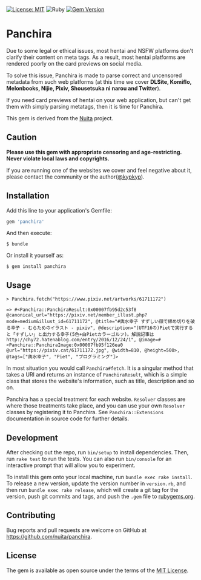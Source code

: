 [![License: MIT](https://img.shields.io/badge/License-MIT-yellow.svg)](https://opensource.org/licenses/MIT)
![Ruby](https://github.com/nuita/panchira/workflows/Ruby/badge.svg)
[![Gem Version](https://badge.fury.io/rb/panchira.svg)](https://badge.fury.io/rb/panchira)

# Panchira

Due to some legal or ethical issues, most hentai and NSFW platforms don't clarify their content on meta tags. As a result, most hentai platforms are rendered poorly on the card previews on social media.

To solve this issue, Panchira is made to parse correct and uncensored metadata from such web platforms (at this time we cover **DLSite, Komiflo, Melonbooks, Nijie, Pixiv, Shousetsuka ni narou and Twitter**).

If you need card previews of hentai on your web application, but can't get them with simply parsing metatags, then it is time for Panchira.

This gem is derived from the [Nuita](https://github.com/nuita/nuita) project.

## Caution

**Please use this gem with appropriate censoring and age-restricting. Never violate local laws and copyrights.**

If you are running one of the websites we cover and feel negative about it, please contact the community or the author([@kypkyp](https://github.com/kypkyp)). 

## Installation

Add this line to your application's Gemfile:

```ruby
gem 'panchira'
```

And then execute:

    $ bundle

Or install it yourself as:

    $ gem install panchira

## Usage

```
> Panchira.fetch("https://www.pixiv.net/artworks/61711172")

=> #<Panchira::PanchiraResult:0x00007fb95d2c53f8 @canonical_url="https://pixiv.net/member_illust.php?mode=medium&illust_id=61711172", @title="#輿水幸子 すずしい顔で締め切りを破る幸子 - むらためのイラスト - pixiv", @description="(UTF16の)Pietで実行すると「すずしい」と出力する幸子(5色+白Pietカラーゴルフ)。解説記事は http://chy72.hatenablog.com/entry/2016/12/24/1", @image=#<Panchira::PanchiraImage:0x00007fb95f126ea0 @url="https://pixiv.cat/61711172.jpg", @width=810, @height=500>, @tags=["輿水幸子", "Piet", "プログラミング"]>
```

In most situation you would call `Panchira#fetch`. It is a singular method that takes a URI and returns an instance of `PanchiraResult`, which is a simple class that stores the website's information, such as title, description and so on.

Panchira has a special treatment for each website. `Resolver` classes are where those treatments take place, and you can use your own `Resolver` classes by registering it to Panchira. See `Panchira::Extensions` documentation in source code for further details.

## Development

After checking out the repo, run `bin/setup` to install dependencies. Then, run `rake test` to run the tests. You can also run `bin/console` for an interactive prompt that will allow you to experiment.

To install this gem onto your local machine, run `bundle exec rake install`. To release a new version, update the version number in `version.rb`, and then run `bundle exec rake release`, which will create a git tag for the version, push git commits and tags, and push the `.gem` file to [rubygems.org](https://rubygems.org).

## Contributing

Bug reports and pull requests are welcome on GitHub at https://github.com/nuita/panchira.

## License

The gem is available as open source under the terms of the [MIT License](https://opensource.org/licenses/MIT).
